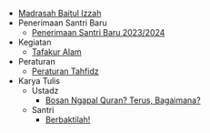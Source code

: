 - [Madrasah Baitul Izzah](/)
- Penerimaan Santri Baru
  - [Penerimaan Santri Baru 2023/2024](./postingan/penerimaan-santri-baru-2023-2024.md)
- Kegiatan
  - [Tafakur Alam](./postingan/tafakur-alam.md)
- Peraturan
  - [Peraturan Tahfidz](./postingan/peraturan-tahfidz.md)
- Karya Tulis
  - Ustadz
    - [Bosan Ngapal Quran? Terus, Bagaimana?](./postingan/ketika-bosan-menghafal-quran.md)
  - Santri
    - [Berbaktilah!](./postingan/berbakti.md)
